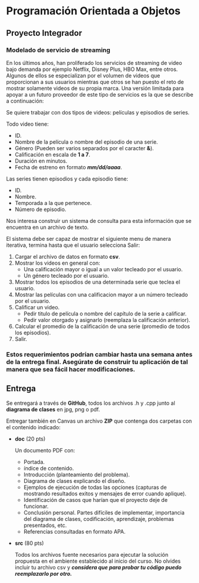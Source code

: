 # Programación Orientada a Objetos 
## Proyecto Integrador

### Modelado de servicio de streaming

En los últimos años, han proliferado los servicios de streaming de video bajo demanda por ejemplo Netflix, Disney Plus, HBO Max, entre otros. Algunos de ellos se especializan por el volumen de videos que proporcionan a sus usuarios mientras que otros se han puesto el reto de mostrar solamente videos de su propia marca. Una versión limitada para apoyar a un futuro proveedor de este tipo de servicios es la que se describe a continuación:

Se quiere trabajar con dos tipos de videos: películas y episodios de series.

Todo video tiene:
- ID.
- Nombre de la película o nombre del episodio de una serie.
- Género (Pueden ser varios separados por el caracter **&**).
- Calificación en escala de **1 a 7**.
- Duración en minutos.
- Fecha de estreno en formato ***mm/dd/aaaa***.

Las series tienen episodios y cada episodio tiene:

- ID.
- Nombre.
- Temporada a la que pertenece.
- Número de episodio.

Nos interesa construir un sistema de consulta para esta información que se encuentra en un archivo de texto.

El sistema debe ser capaz de mostrar el siguiente menu de manera iterativa, termina hasta que el usuario selecciona Salir:

1. Cargar el archivo de datos en formato **csv**.
2. Mostrar los videos en general con:
   - Una calificación mayor o igual a un valor tecleado por el usuario. 
   - Un género tecleado por el usuario.
3. Mostrar todos los episodios de una determinada serie que teclea el usuario.
4. Mostrar las películas con una calificacion mayor a un número tecleado por el usuario.
5. Calificar un video.
   - Pedir titulo de película o nombre del capítulo de la serie a calificar.
   - Pedir valor otorgado y asignarlo (reemplaza la calificación anterior).
6. Calcular el promedio de la calificación de una serie (promedio de todos los episodios).
7. Salir.

### **Estos requerimientos podrían cambiar hasta una semana antes de la entrega final. Asegúrate de construir tu aplicación de tal manera que sea fácil hacer modificaciones.**


## Entrega

Se entregará a través de **GitHub**, todos los archivos .h y .cpp  junto al **diagrama de clases** en jpg, png o pdf.

Entregar también en Canvas un archivo **ZIP** que contenga dos carpetas con el contenido indicado:

- **doc** (20 pts)

   Un documento PDF con:
   - Portada.
   - índice de contenido.
   - Introducción (planteamiento del problema).
   - Diagrama de clases explicando el diseño.
   - Ejemplos de ejecución de todas las opciones (capturas de  mostrando resultados exitos y mensajes de error cuando aplique).
   - Identificación de casos que harían que el proyecto deje de funcionar.
   - Conclusión personal. Partes difíciles de implementar, importancia del diagrama de clases, codificación, aprendizaje, problemas presentados, etc.
   - Referencias consultadas en formato APA.


- **src** (80 pts)

   Todos los archivos fuente necesarios para ejecutar la solución propuesta en el ambiente establecido al inicio del curso. No olvides incluir tu archivo csv y  ***considera que para probar tu código puedo reemplazarlo por otro.***
